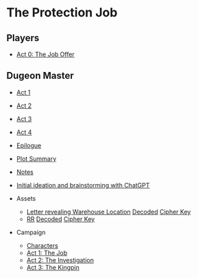 # The Protection Job

## Players

* [Act 0: The Job Offer](./act0.md)

## Dugeon Master

* [Act 1](./act1.md)
* [Act 2](./act2.md)
* [Act 3](./act3.md)
* [Act 4](./act4.md)
* [Epilogue](./epilogue.md)

* [Plot Summary](./plot.md)
* [Notes](./notes.md)
* [Initial ideation and brainstorming with ChatGPT](./gpt_protection_job.md)
* Assets
  * [Letter revealing Warehouse Location](./letter.encoded) [Decoded](./letter.decoded) [Cipher Key](./letter.key)
  * [RR](./rr.encoded) [Decoded](./rr.decoded) [Cipher Key](./rr.key)
* Campaign
  * [Characters](./characters.md)
  * [Act 1: The Job](./act1.md)
  * [Act 2: The Investigation](./act2.md)
  * [Act 3: The Kingpin](./act3.md)